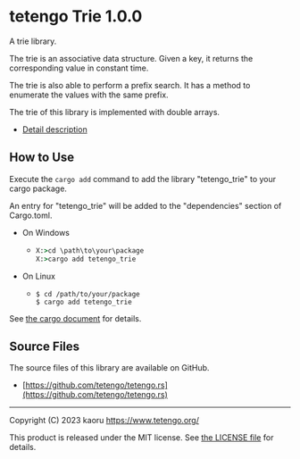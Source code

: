 tetengo Trie 1.0.0
==================

A trie library.

The trie is an associative data structure.
Given a key, it returns the corresponding value in constant time.

The trie is also able to perform a prefix search.
It has a method to enumerate the values with the same prefix.

The trie of this library is implemented with double arrays.

- [Detail description](https://docs.rs/tetengo_trie/1.0.0/tetengo_trie/)

How to Use
----------

Execute the `cargo add` command to add the library "tetengo_trie" to your cargo
package.

An entry for "tetengo_trie" will be added to the "dependencies" section of
Cargo.toml.

- On Windows
  - ```bat
    X:>cd \path\to\your\package
    X:>cargo add tetengo_trie
    ```
- On Linux
  - ```shell-session
    $ cd /path/to/your/package
    $ cargo add tetengo_trie
    ```

See
[the cargo document](https://doc.rust-lang.org/cargo/commands/cargo-add.html)
for details.

Source Files
------------

The source files of this library are available on GitHub.

- [https://github.com/tetengo/tetengo.rs](https://github.com/tetengo/tetengo.rs)


---

Copyright (C) 2023 kaoru  <https://www.tetengo.org/>

This product is released under the MIT license.
See [the LICENSE
file](https://github.com/tetengo/tetengo.rs/blob/main/LICENSE) for details.
